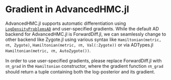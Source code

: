 # Gradient in AdvancedHMC.jl

AdvancedHMC.jl supports automatic differentiation using [`LogDensityProblemsAD`](https://github.com/tpapp/LogDensityProblemsAD.jl) and user-specified gradients. While the default AD backend for AdvancedHMC.jl is ForwardDiff.jl, we can seamlessly change to other backend like Zygote.jl using various syntax like `Hamiltonian(metric, ℓπ, Zygote)`, `Hamiltonian(metric, ℓπ, Val(:Zygote))` or via ADTypes.jl `Hamiltonian(metric, ℓπ, AutoZygote())`.

In order to use user-specified gradients, please replace ForwardDiff.jl with `ℓπ_grad` in the `Hamiltonian` constructor, where the gradient function `ℓπ_grad` should return a tuple containing both the log-posterior and its gradient.
